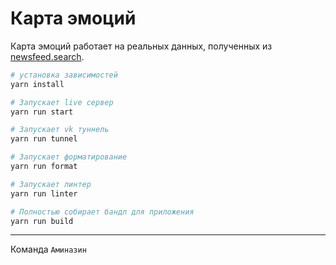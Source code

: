 # Карта эмоций

Карта эмоций работает на реальных данных, полученных из
[newsfeed.search](https://vk.com/dev/newsfeed.search).

```sh
# установка зависимостей
yarn install

# Запускает live сервер
yarn run start

# Запускает vk туннель
yarn run tunnel

# Запускает форматирование
yarn run format

# Запускает линтер
yarn run linter

# Полностью собирает бандл для приложения
yarn run build
```

---

Команда `Аминазин`
